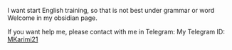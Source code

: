 
I want start English training, so that is not best under grammar or word
Welcome in my obsidian page.

If you want help me, please contact with me in Telegram:
	My Telegram ID: [MKarimi21](https://t.me/mkarimi21)

